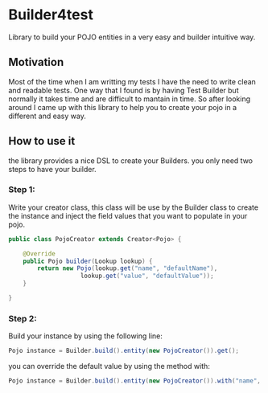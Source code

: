 # Builder4test
Library to build your POJO entities in a very easy and builder intuitive way.

## Motivation
Most of the time when I am writting my tests I have the need to write clean and readable tests. One way that I found is by having Test Builder but normally it takes time and are difficult to mantain in time. So after looking around I came up with this library to help you to create your pojo in a different and easy way.

## How to use it
the library provides a nice DSL to create your Builders. you only need two steps to have your builder.
### Step 1: 
Write your creator class, this class will be use by the Builder class to create the instance and inject the field values that you want to populate in your pojo.

```java
public class PojoCreator extends Creator<Pojo> {

    @Override
    public Pojo builder(Lookup lookup) {
        return new Pojo(lookup.get("name", "defaultName"),
                    lookup.get("value", "defaultValue"));
    }

}
```
### Step 2:
Build your instance by using the following line:

```java
Pojo instance = Builder.build().entity(new PojoCreator()).get();
```
you can override the default value by using the method with:

```java
Pojo instance = Builder.build().entity(new PojoCreator()).with("name", "test1").get();
```
